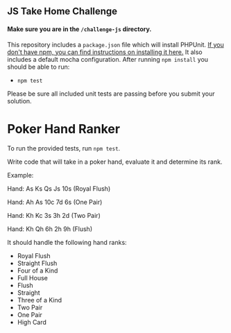 <h2>JS Take Home Challenge</h2>

#### Make sure you are in the `/challenge-js` directory.

This repository includes a `package.json` file which will install PHPUnit. [If you don't have npm, you can find instructions on installing it here.](https://www.npmjs.com/get-npm) It also includes a default mocha configuration. After running `npm install` you should be able to run:

- `npm test`

Please be sure all included unit tests are passing before you submit your solution.

# Poker Hand Ranker
To run the provided tests, run `npm test`.

Write code that will take in a poker hand, evaluate it and determine its
rank.

Example:

Hand: As Ks Qs Js 10s (Royal Flush)

Hand: Ah As 10c 7d 6s (One Pair)

Hand: Kh Kc 3s 3h 2d (Two Pair)

Hand: Kh Qh 6h 2h 9h (Flush)

It should handle the following hand ranks:
* Royal Flush
* Straight Flush
* Four of a Kind
* Full House
* Flush
* Straight
* Three of a Kind
* Two Pair
* One Pair
* High Card

